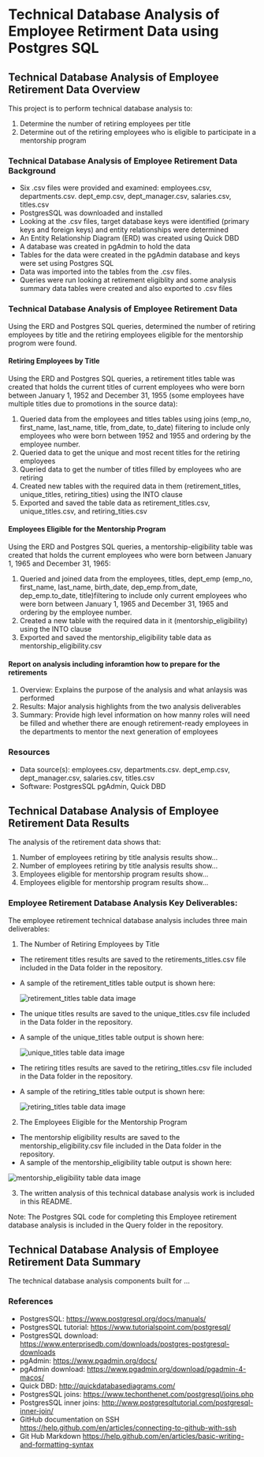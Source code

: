 # Technical Database Analysis of Employee Retirment Data using Postgres SQL

## Technical Database Analysis of Employee Retirement Data Overview
This project is to perform technical database analysis to:
1. Determine the number of retiring employees per title
2. Determine out of the retiring employees who is eligible to participate in a mentorship program

### Technical Database Analysis of Employee Retirement Data Background
* Six .csv files were provided and examined: employees.csv, departments.csv. dept_emp.csv, dept_manager.csv, salaries.csv, titles.csv
* PostgresSQL was downloaded and installed
* Looking at the .csv files, target database keys were identified (primary keys and foreign keys) and entity relationships were determined
* An Entity Relationship Diagram (ERD) was created using Quick DBD
* A database was created in pgAdmin to hold the data
* Tables for the data were created in the pgAdmin database and keys were set using Postgres SQL
* Data was imported into the tables from the .csv files.
* Queries were run looking at retirement eligiblity and some analysis summary data tables were created and also exported to .csv files

### Technical Database Analysis of Employee Retirement Data
Using the ERD and Postgres SQL queries, determined the number of retiring employees by title and the retiring employees eligible for the mentorship progrom were found.

#### Retiring Employees by Title
Using the ERD and Postgres SQL queries, a retirement titles table was created that holds the current titles of current employees who were born between January 1, 1952 and December 31, 1955 (some employees have multiple titles due to promotions in the source data):
1. Queried data from the employees and titles tables using joins (emp_no, first_name, last_name, title, from_date, to_date) fiitering to include only employees who were born between 1952 and 1955 and ordering by the employee number.
2. Queried data to get the unique and most recent titles for the retiring employees
3. Queried data to get the number of titles filled by employees who are retiring
4. Created new tables with the required data in them (retirement_titles, unique_titles, retiring_tities) using the INTO clause
5. Exported and saved the table data as retirement_titles.csv, unique_titles.csv, and retiring_tities.csv

#### Employees Eligible for the Mentorship Program
Using the ERD and Postgres SQL queries, a mentorship-eligibility table was created that holds the current employees who were born between January 1, 1965 and December 31, 1965:
1. Queried and joined data from the employees, titles, dept_emp (emp_no, first_name, last_name, birth_date, dep_emp.from_date, dep_emp.to_date, title)filtering to include only current employees who were born between January 1, 1965 and December 31, 1965 and ordering by the employee number.
2. Created a new table with the required data in it (mentorship_eligibility) using the INTO clause
3. Exported and saved the mentorship_eligibility table data as mentorship_eligibility.csv 

#### Report on analysis including inforamtion how to prepare for the retirements
1. Overview: Explains the purpose of the analysis and what anlaysis was performed
2. Results: Major analysis highlights from the two analysis deliverables
3. Summary: Provide high level information on how manny roles will need be filled and whether there are enough retirement-ready employees in the departments to mentor the next generation of employees

### Resources
- Data source(s): employees.csv, departments.csv. dept_emp.csv, dept_manager.csv, salaries.csv, titles.csv
- Software: PostgresSQL pgAdmin, Quick DBD

## Technical Database Analysis of Employee Retirement Data Results
The analysis of the retirement data shows that:
1. Number of employees retiring by title analysis results show...
2. Number of employees retiring by title analysis results show...
3. Employees eligible for mentorship program results show...
4. Employees eligible for mentorship program results show...

### Employee Retirement Database Analysis Key Deliverables:
The employee retirement technical database analysis  includes three main deliverables:

1. The Number of Retiring Employees by Title
* The retirement titles results are saved to the retirements_titles.csv file included in the Data folder in the repository.
* A sample of the retirement_titles table output is shown here:

  ![retirement_titles table data image](/Data/retirement_titles.png)
  
* The unique titles results are saved to the unique_titles.csv file included in the Data folder in the repository.
* A sample of the unique_titles table output is shown here:

  ![unique_titles table data image](/Data/unique_titles.png)
  
* The retiring titles results are saved to the retiring_titles.csv file included in the Data folder in the repository.
* A sample of the retiring_titles table output is shown here:

  ![retiring_titles table data image](/Data/retiring_titles.png)
  
2. The Employees Eligible for the Mentorship Program
* The mentorship eligibility results are saved to the mentorship_eligibility.csv file included in the Data folder in the repository. 
* A sample of the mentorship_eligibility table output is shown here:

![mentorship_eligibility table data image](/Data/mentorship_eligibility.png)

3. The written analysis of this technical database analysis work is included in this README.

Note: The Postgres SQL code for completing this Employee retirement database analysis is included in the Query folder in the repository.

## Technical Database Analysis of Employee Retirement Data Summary
The technical database analysis components built for ...

### References
* PostgresSQL: https://www.postgresql.org/docs/manuals/
* PostgresSQL tutorial: https://www.tutorialspoint.com/postgresql/
* PostgresSQL download: https://www.enterprisedb.com/downloads/postgres-postgresql-downloads
* pgAdmin: https://www.pgadmin.org/docs/
* pgAdmin download: https://www.pgadmin.org/download/pgadmin-4-macos/
* Quick DBD: http://quickdatabasediagrams.com/
* PostgresSQL joins: https://www.techonthenet.com/postgresql/joins.php
* PostgresSQL inner joins: http://www.postgresqltutorial.com/postgresql-inner-join/
* GitHub documentation on SSH https://help.github.com/en/articles/connecting-to-github-with-ssh
* Git Hub Markdown https://help.github.com/en/articles/basic-writing-and-formatting-syntax

